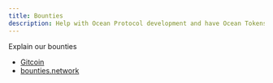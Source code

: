 ```yaml
---
title: Bounties
description: Help with Ocean Protocol development and have Ocean Tokens rain on you.
---
```


Explain our bounties

<repo name="ocean-bounties"></repo>

-   [Gitcoin](https://gitcoin.co/profile/oceanprotocol)
-   [bounties.network](https://explorer.bounties.network/explorer?bountyStage=active&search=ocean%20protocol)
